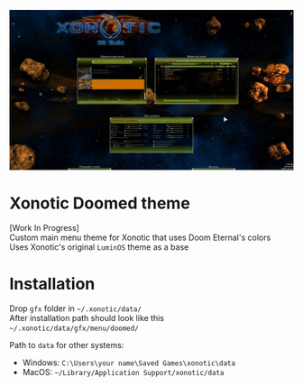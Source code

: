 ![Xonotic Doomed](https://raw.githubusercontent.com/Evv1L/Xonotic-Doomed/main/example.png)

# Xonotic Doomed theme

[Work In Progress] <br>
Custom main menu theme for Xonotic that uses Doom Eternal's colors <br>
Uses Xonotic's original `LuminOS` theme as a base

# Installation 
Drop `gfx` folder in `~/.xonotic/data/` <br>
After installation path should look like this `~/.xonotic/data/gfx/menu/doomed/`

Path to `data` for other systems:
* Windows: `C:\Users\your name\Saved Games\xonotic\data`
* MacOS: `~/Library/Application Support/xonotic/data` 
